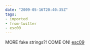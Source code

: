 ```yaml
---
date: "2009-05-16T20:40:35Z"
tags:
- imported
- from-twitter
- esc09
---
```

MORE fake strings?! COME ON! [esc09](/tags/esc09)
